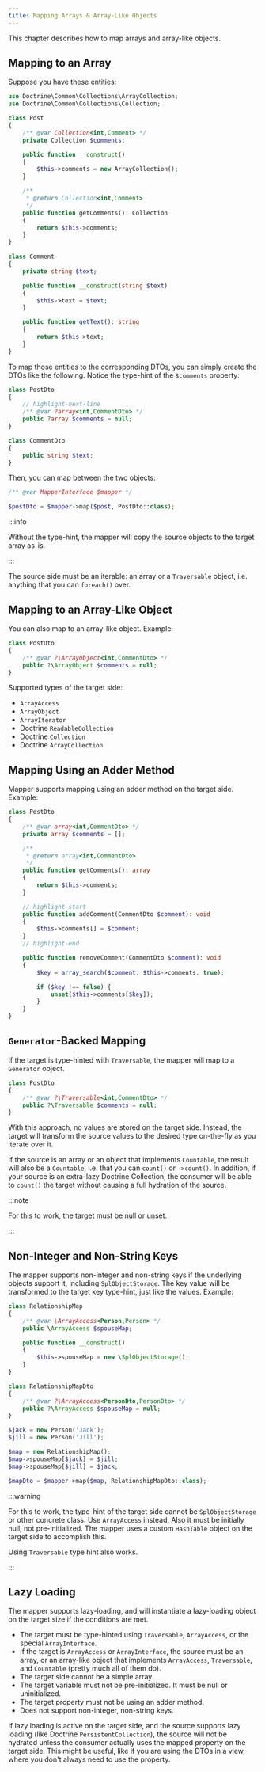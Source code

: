 ```yaml
---
title: Mapping Arrays & Array-Like Objects
---
```


This chapter describes how to map arrays and array-like objects.

## Mapping to an Array

Suppose you have these entities:

```php
use Doctrine\Common\Collections\ArrayCollection;
use Doctrine\Common\Collections\Collection;

class Post
{
    /** @var Collection<int,Comment> */
    private Collection $comments;

    public function __construct()
    {
        $this->comments = new ArrayCollection();
    }

    /**
     * @return Collection<int,Comment>
     */
    public function getComments(): Collection
    {
        return $this->comments;
    }
}

class Comment
{
    private string $text;

    public function __construct(string $text)
    {
        $this->text = $text;
    }

    public function getText(): string
    {
        return $this->text;
    }
}
```

To map those entities to the corresponding DTOs, you can simply create the DTOs
like the following. Notice the type-hint of the `$comments` property:

```php
class PostDto
{
    // highlight-next-line
    /** @var ?array<int,CommentDto> */
    public ?array $comments = null;
}

class CommentDto
{
    public string $text;
}
```

Then, you can map between the two objects:

```php
/** @var MapperInterface $mapper */

$postDto = $mapper->map($post, PostDto::class);
```

:::info

Without the type-hint, the mapper will copy the source objects to the target
array as-is.

:::

The source side must be an iterable: an array or a `Traversable` object, i.e.
anything that you can `foreach()` over.

## Mapping to an Array-Like Object

You can also map to an array-like object. Example:

```php
class PostDto
{
    /** @var ?\ArrayObject<int,CommentDto> */
    public ?\ArrayObject $comments = null;
}
```

Supported types of the target side:

* `ArrayAccess`
* `ArrayObject`
* `ArrayIterator`
* Doctrine `ReadableCollection`
* Doctrine `Collection`
* Doctrine `ArrayCollection`

## Mapping Using an Adder Method

Mapper supports mapping using an adder method on the target side. Example:

```php
class PostDto
{
    /** @var array<int,CommentDto> */
    private array $comments = [];

    /**
     * @return array<int,CommentDto>
     */
    public function getComments(): array
    {
        return $this->comments;
    }

    // highlight-start
    public function addComment(CommentDto $comment): void
    {
        $this->comments[] = $comment;
    }
    // highlight-end

    public function removeComment(CommentDto $comment): void
    {
        $key = array_search($comment, $this->comments, true);

        if ($key !== false) {
            unset($this->comments[$key]);
        }
    }
}
```

## `Generator`-Backed Mapping

If the target is type-hinted with `Traversable`, the mapper will map to a
`Generator` object.

```php
class PostDto
{
    /** @var ?\Traversable<int,CommentDto> */
    public ?\Traversable $comments = null;
}
```

With this approach, no values are stored on the target side. Instead, the target
will transform the source values to the desired type on-the-fly as you iterate
over it.

If the source is an array or an object that implements `Countable`, the result
will also be a `Countable`, i.e. that you can `count()` or `->count()`. In
addition, if your source is an extra-lazy Doctrine Collection, the consumer will
be able to `count()` the target without causing a full hydration of the source.

:::note

For this to work, the target must be null or unset.

:::

## Non-Integer and Non-String Keys

The mapper supports non-integer and non-string keys if the underlying objects
support it, including `SplObjectStorage`. The key value will be transformed to the
target key type-hint, just like the values. Example:

```php
class RelationshipMap
{
    /** @var \ArrayAccess<Person,Person> */
    public \ArrayAccess $spouseMap;

    public function __construct()
    {
        $this->spouseMap = new \SplObjectStorage();
    }
}

class RelationshipMapDto
{
    /** @var ?\ArrayAccess<PersonDto,PersonDto> */
    public ?\ArrayAccess $spouseMap = null;
}

$jack = new Person('Jack');
$jill = new Person('Jill');

$map = new RelationshipMap();
$map->spouseMap[$jack] = $jill;
$map->spouseMap[$jill] = $jack;

$mapDto = $mapper->map($map, RelationshipMapDto::class);
```

:::warning

For this to work, the type-hint of the target side cannot be `SplObjectStorage`
or other concrete class. Use `ArrayAccess` instead. Also it must be initially
null, not pre-initialized. The mapper uses a custom `HashTable` object on the
target side to accomplish this.

Using `Traversable` type hint also works.

:::

## Lazy Loading

The mapper supports lazy-loading, and will instantiate a lazy-loading object on
the target size if the conditions are met.

* The target must be type-hinted using `Traversable`, `ArrayAccess`, or the
  special `ArrayInterface`.
* If the target is `ArrayAccess` or `ArrayInterface`, the source must be an
  array, or an array-like object that implements `ArrayAccess`, `Traversable`,
  and `Countable` (pretty much all of them do).
* The target side cannot be a simple array.
* The target variable must not be pre-initialized. It must be null or
  uninitialized.
* The target property must not be using an adder method.
* Does not support non-integer, non-string keys.

If lazy loading is active on the target side, and the source supports lazy
loading (like Doctrine `PersistentCollection`), the source will not be hydrated
unless the consumer actually uses the mapped property on the target side. This
might be useful, like if you are using the DTOs in a view, where you don't
always need to use the property.